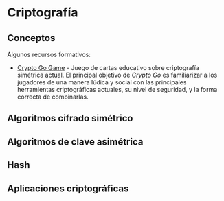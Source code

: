 # Criptografía


## Conceptos

Algunos recursos formativos:

- [Crypto Go Game](https://www.cryptogogame.com/ES/juego) - Juego de cartas educativo sobre criptografía simétrica actual. El principal objetivo de _Crypto Go_ es
  familiarizar a los jugadores de una manera lúdica y social con las principales herramientas criptográficas actuales,
  su nivel de seguridad, y la forma correcta de combinarlas.

## Algoritmos cifrado simétrico

## Algoritmos de clave asimétrica 


## Hash


 

## Aplicaciones criptográficas




